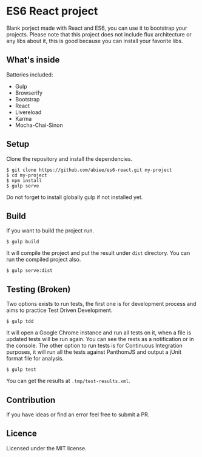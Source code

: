 ES6 React project
======================
Blank porject made with React and ES6, you can use it to bootstrap your projects. Please note that this project does not include flux architecture or any libs about it, this is good because you can install your favorite libs.

What's inside
----------------
Batteries included:
 - Gulp
 - Browserify
 - Bootstrap
 - React
 - Livereload
 - Karma
 - Mocha-Chai-Sinon

Setup
-----
Clone the repository and install the dependencies.

    $ git clone https://github.com/abiee/es6-react.git my-project
    $ cd my-project
    $ npm install
    $ gulp serve

Do not forget to install globally gulp if not installed yet.

Build
------
If you want to build the project run.

    $ gulp build

It will compile the project and put the result under `dist` directory. You can run the compiled project also.

    $ gulp serve:dist

Testing (Broken)
---------
Two options exists to run tests, the first one is for development process and aims to practice Test Driven Development.

    $ gulp tdd

It will open a Google Chrome instance and run all tests on it, when a file is updated tests will be run again. You can see the rests as a notification or in the console.
The other option to run tests is for Continuous Integration purposes, it will run all the tests against PanthomJS and output a jUnit format file for analysis.
    
    $ gulp test

You can get the results at `.tmp/test-results.xml`.

Contribution
---------------
If you have ideas or find an error feel free to submit a PR.

Licence
-------
Licensed under the MIT license.
